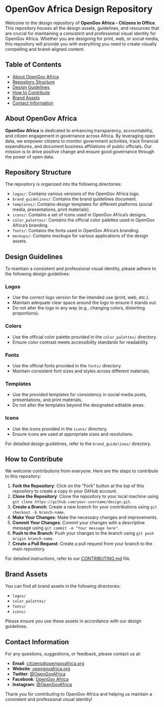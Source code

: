 # OpenGov Africa Design Repository

Welcome to the design repository of **OpenGov Africa - Citizens in Office**. This repository houses all the design assets, guidelines, and resources that are crucial for maintaining a consistent and professional visual identity for OpenGov Africa. Whether you are designing for print, web, or social media, this repository will provide you with everything you need to create visually compelling and brand-aligned content.

## Table of Contents
- [About OpenGov Africa](#about-opengov-africa)
- [Repository Structure](#repository-structure)
- [Design Guidelines](#design-guidelines)
- [How to Contribute](#how-to-contribute)
- [Brand Assets](#brand-assets)
- [Contact Information](#contact-information)

## About OpenGov Africa
**OpenGov Africa** is dedicated to enhancing transparency, accountability, and citizen engagement in governance across Africa. By leveraging open data, we empower citizens to monitor government activities, track financial expenditures, and document business affiliations of public officials. Our mission is to drive positive change and ensure good governance through the power of open data.

## Repository Structure
The repository is organized into the following directories:

- `logos/`: Contains various versions of the OpenGov Africa logo.
- `brand_guidelines/`: Contains the brand guidelines document.
- `templates/`: Contains design templates for different platforms (social media, presentations, print materials).
- `icons/`: Contains a set of icons used in OpenGov Africa’s designs.
- `color_palettes/`: Contains the official color palettes used in OpenGov Africa’s branding.
- `fonts/`: Contains the fonts used in OpenGov Africa’s branding.
- `mockups/`: Contains mockups for various applications of the design assets.

## Design Guidelines
To maintain a consistent and professional visual identity, please adhere to the following design guidelines:

### Logos
- Use the correct logo version for the intended use (print, web, etc.).
- Maintain adequate clear space around the logo to ensure it stands out.
- Do not alter the logo in any way (e.g., changing colors, distorting proportions).

### Colors
- Use the official color palette provided in the `color_palettes/` directory.
- Ensure color contrast meets accessibility standards for readability.

### Fonts
- Use the official fonts provided in the `fonts/` directory.
- Maintain consistent font sizes and styles across different materials.

### Templates
- Use the provided templates for consistency in social media posts, presentations, and print materials.
- Do not alter the templates beyond the designated editable areas.

### Icons
- Use the icons provided in the `icons/` directory.
- Ensure icons are used at appropriate sizes and resolutions.

For detailed design guidelines, refer to the `brand_guidelines/` directory.

## How to Contribute
We welcome contributions from everyone. Here are the steps to contribute to this repository:

1. **Fork the Repository**: Click on the "Fork" button at the top of this repository to create a copy in your GitHub account.
2. **Clone the Repository**: Clone the repository to your local machine using `git clone https://github.com/your-username/design.git`.
3. **Create a Branch**: Create a new branch for your contributions using `git checkout -b branch-name`.
4. **Make Your Changes**: Make the necessary changes and improvements.
5. **Commit Your Changes**: Commit your changes with a descriptive message using `git commit -m "Your message here"`.
6. **Push to the Branch**: Push your changes to the branch using `git push origin branch-name`.
7. **Create a Pull Request**: Create a pull request from your branch to the main repository.

For detailed instructions, refer to our [CONTRIBUTING.md](CONTRIBUTING.md) file.

## Brand Assets
You can find all brand assets in the following directories:
- `logos/`
- `color_palettes/`
- `fonts/`
- `icons/`

Please ensure you use these assets in accordance with our design guidelines.

## Contact Information
For any questions, suggestions, or feedback, please contact us at:
- **Email**: citizens@opengovafrica.org
- **Website**: [opengovafrica.org](http://opengovafrica.org)
- **Twitter**: [@OpenGovAfrica](https://twitter.com/OpenGovAfrica)
- **Facebook**: [OpenGov Africa](https://facebook.com/OpenGovAfrica)
- **Instagram**: [@OpenGovAfrica](https://instagram.com/OpenGovAfrica)

Thank you for contributing to OpenGov Africa and helping us maintain a consistent and professional visual identity!
